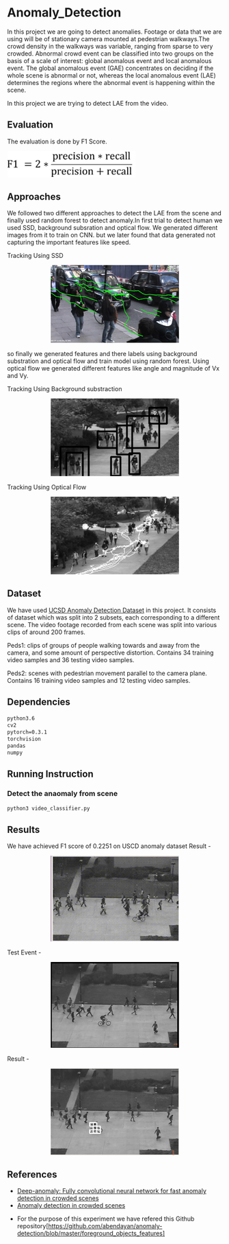 # Anomaly_Detection
In this project we are going to detect anomalies. Footage or data that we are using will be of stationary camera mounted at pedestrian walkways.The crowd density in the walkways was variable, ranging from sparse to very crowded. Abnormal crowd event can be classified into two groups on the basis of a scale of interest: global anomalous event and local anomalous event. The global anomalous event (GAE) concentrates on deciding if the whole scene is abnormal or not, whereas the local anomalous event (LAE) determines the regions where the abnormal event is happening within the scene.

In this project we are trying to detect LAE from the video.

## Evaluation
The evaluation is done by F1 Score.
</p>

<img src = "images/f1-score.jpg" width = "300" >


## Approaches 
We followed two different approaches to detect the LAE from the scene and finally used random forest to detect anomaly.In first trial to detect human we used SSD, background subsration and optical flow. We generated different images from it to train on CNN. but we later found that data generated not capturing the important features like speed.

   Tracking Using SSD
   <p align='center'>

  <img src="images/path.jpg" width = "300" >

so finally we generated features and there labels using background substration and optical flow and train model using random forest. Using optical flow we generated different features like angle and magnitude of Vx and Vy.  

Tracking Using Background substraction
   <p align='center'>

  <img src="images/backgrd.png" width = "300" >
  
  Tracking Using Optical Flow
   <p align='center'>

  <img src="images/optical.png" width = "300" >

## Dataset
We have used [UCSD Anomaly Detection Dataset](http://www.svcl.ucsd.edu/projects/anomaly/UCSD_Anomaly_Dataset.tar.gz) in this project. It consists of dataset which was split into 2 subsets, each corresponding to a different scene. The video footage recorded from each scene was split into various clips of around 200 frames.

Peds1: clips of groups of people walking towards and away from the camera, and some amount of perspective distortion. Contains 34 training video samples and 36 testing video samples. 

Peds2: scenes with pedestrian movement parallel to the camera plane. Contains 16 training video samples and 12 testing video samples.

## Dependencies

	python3.6
	cv2
	pytorch=0.3.1
	torchvision
	pandas
	numpy

## Running Instruction


### Detect the anaomaly from scene
	
	python3 video_classifier.py 
	
## Results

We have achieved F1 score of 0.2251 on USCD anomaly dataset
Result -  
<p align='center'>
<img src = "images/result.gif" width = "300" > 
	
Test Event -
<p align='center'>
<img src = "images/bbb.png" width = "300" >  
</p>

Result -  
<p align='center'>
<img src = "images/aaa.png" width = "300" > 

## References

- [Deep-anomaly: Fully convolutional neural network for fast anomaly detection in crowded scenes](https://arxiv.org/abs/1609.00866)
- [Anomaly detection in crowded scenes](https://ieeexplore.ieee.org/document/5539872)
* For the purpose of this experiment we have refered this Github repository[https://github.com/abendayan/anomaly-detection/blob/master/foreground_objects_features]
 


